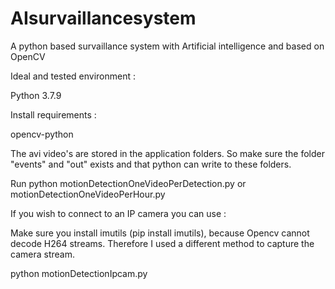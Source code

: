 # AIsurvaillancesystem
A python based  survaillance system with Artificial intelligence and based on OpenCV

Ideal and tested environment :

Python 3.7.9


Install requirements :

opencv-python

The avi video's are stored in the application folders.  So make sure the folder "events" and "out" exists and that python can write to these folders.  

Run  python motionDetectionOneVideoPerDetection.py  or motionDetectionOneVideoPerHour.py


If you wish to connect to an IP camera you can use :

Make sure you install imutils (pip install imutils), because Opencv cannot decode H264 streams.  Therefore I used a different method to capture the camera stream.

python motionDetectionIpcam.py




